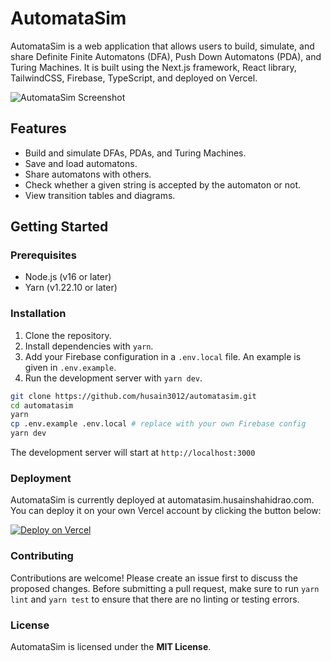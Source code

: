 # AutomataSim

AutomataSim is a web application that allows users to build, simulate, and share Definite Finite Automatons (DFA), Push Down Automatons (PDA), and Turing Machines. It is built using the Next.js framework, React library, TailwindCSS, Firebase, TypeScript, and deployed on Vercel.

![AutomataSim Screenshot](https://automatasim.husainshahidrao.com/images/automatasim.png)

## Features

- Build and simulate DFAs, PDAs, and Turing Machines.
- Save and load automatons.
- Share automatons with others.
- Check whether a given string is accepted by the automaton or not.
- View transition tables and diagrams.

## Getting Started

### Prerequisites

- Node.js (v16 or later)
- Yarn (v1.22.10 or later)

### Installation

1. Clone the repository.
2. Install dependencies with `yarn`.
3. Add your Firebase configuration in a `.env.local` file. An example is given in `.env.example`.
4. Run the development server with `yarn dev`.

```sh
git clone https://github.com/husain3012/automatasim.git
cd automatasim
yarn
cp .env.example .env.local # replace with your own Firebase config
yarn dev
```
The development server will start at ```http://localhost:3000```

### Deployment
AutomataSim is currently deployed at automatasim.husainshahidrao.com. You can deploy it on your own Vercel account by clicking the button below:

[![Deploy on Vercel](https://vercel.com/button)](https://vercel.com/import/project?template=https://github.com/%3Chusain3012%3E/automatasim)

### Contributing
Contributions are welcome! Please create an issue first to discuss the proposed changes. Before submitting a pull request, make sure to run ```yarn lint``` and ```yarn test``` to ensure that there are no linting or testing errors.

### License
AutomataSim is licensed under the <strong>MIT License</strong>.
